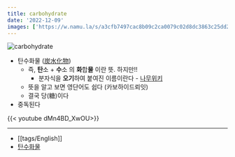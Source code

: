 ```yaml
---
title: carbohydrate
date: '2022-12-09'
images: ['https://w.namu.la/s/a3cfb7497cac8b09c2ca0079c02d8dc3863c25dd238e9620a812d141f938ffcddb2e15a1e182d891d044f517e62eb7ee9d5272786931e282b20cb33df004983bbf37b63635faee9e2b470d67682856eec17e1141130dbc07c957c278f4fab430']
---
```

![carbohydrate](https://w.namu.la/s/a3cfb7497cac8b09c2ca0079c02d8dc3863c25dd238e9620a812d141f938ffcddb2e15a1e182d891d044f517e62eb7ee9d5272786931e282b20cb33df004983bbf37b63635faee9e2b470d67682856eec17e1141130dbc07c957c278f4fab430)
- 탄수화물 ([炭](https://namu.wiki/w/%E7%82%AD "炭")[水](https://namu.wiki/w/%E6%B0%B4 "水")[化](https://namu.wiki/w/%E5%8C%96 "化")[物](https://namu.wiki/w/%E7%89%A9 "物"))
	- 즉, **탄**소 + **수**소 의 **화**합**물** 이란 뜻. 하지만!!
		- 분자식을 **오기**하여 붙여진 이름이란다 - [나무위키](https://namu.wiki/w/%ED%83%84%EC%88%98%ED%99%94%EB%AC%BC#s-2)
	- 뜻을 알고 보면 영단어도 쉽다 (카보하이드뢰잇)
	- 결국 당(糖)이다
- 중독된다

{{< youtube dMn4BD_XwOU>}}

---
- [[tags/English]]
- [탄수화물](https://namu.wiki/w/%ED%83%84%EC%88%98%ED%99%94%EB%AC%BC)